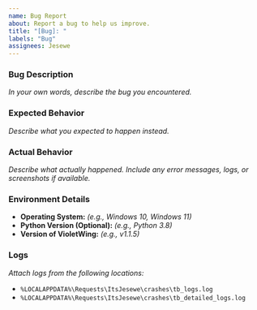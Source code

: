 ```yaml
---
name: Bug Report
about: Report a bug to help us improve.
title: "[Bug]: "
labels: "Bug"
assignees: Jesewe
---
```


### Bug Description

_In your own words, describe the bug you encountered._

### Expected Behavior

_Describe what you expected to happen instead._

### Actual Behavior

_Describe what actually happened. Include any error messages, logs, or screenshots if available._

### Environment Details

- **Operating System:** _(e.g., Windows 10, Windows 11)_
- **Python Version (Optional):** _(e.g., Python 3.8)_
- **Version of VioletWing:** _(e.g., v1.1.5)_

### Logs

_Attach logs from the following locations:_

- `%LOCALAPPDATA%\Requests\ItsJesewe\crashes\tb_logs.log`
- `%LOCALAPPDATA%\Requests\ItsJesewe\crashes\tb_detailed_logs.log`
